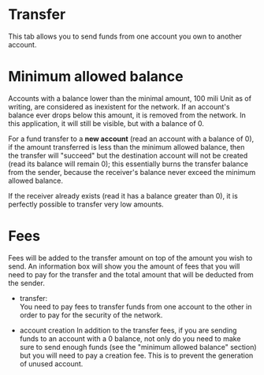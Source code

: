 # Transfer

This tab allows you to send funds from one account you own to another account.

# Minimum allowed balance

Accounts with a balance lower than the minimal amount, 100 mili Unit as of writing, are considered as inexistent for the network. If an account's balance ever drops below this amount, it is removed from the network. In this application, it will still be visible, but with a balance of 0.

For a fund transfer to a **new account** (read an account with a balance of 0), if the amount transferred is less than the minimum allowed balance, then the transfer will "succeed" but the destination account will not be created (read its balance will remain 0); this essentially burns the transfer balance from the sender, because the receiver's balance never exceed the minimum allowed balance.  

If the receiver already exists (read it has a balance greater than 0), it is perfectly possible to transfer very low amounts.

# Fees

Fees will be added to the transfer amount on top of the amount you wish to send.
An information box will show you the amount of fees that you will need to pay for the transfer and the total amount that will be deducted from the sender.

- transfer:  
  You need to pay fees to transfer funds from one account to the other in order to pay for the security of the network. 

- account creation
  In addition to the transfer fees, if you are sending funds to an account with a 0 balance, not only do you need to make sure to send enough funds (see the  "minimum allowed balance" section) but you will need to pay a creation fee. This is to prevent the generation of unused account.